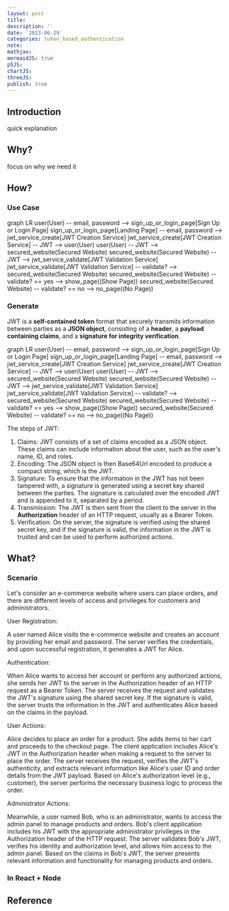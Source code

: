 ```yaml
---
layout: post
title:
description: ''
date: '2023-06-29'
categories: token_based_authentication
note:
mathjax:
mermaidJS: true
p5JS:
chartJS:
threeJS:
publish: true
---
```


## Introduction

quick explanation

## Why?

focus on why we need it

## How?

### Use Case

<div class="mermaid">
  graph LR
    user(User) -- email, password --> sign_up_or_login_page[Sign Up or Login Page]
    sign_up_or_login_page[Landing Page] -- email, password --> jwt_service_create[JWT Creation Service]
    jwt_service_create[JWT Creation Service] -- JWT --> user(User)
    user(User) -- JWT --> secured_website(Secured Website)
    secured_website(Secured Website) -- JWT --> jwt_service_validate[JWT Validation Service]
    jwt_service_validate[JWT Validation Service] -- validate? --> secured_website(Secured Website)
    secured_website(Secured Website) -- validate? == yes --> show_page((Show Page))
    secured_website(Secured Website) -- validate? == no --> no_page((No Page))
</div>

### Generate

JWT is a **self-contained token** format that securely transmits information between parties as a **JSON object**, consisting of a **header**, a **payload containing claims**, and a **signature for integrity verification**.

<div class="mermaid">
  graph LR
    user(User) -- email, password --> sign_up_or_login_page[Sign Up or Login Page]
    sign_up_or_login_page[Landing Page] -- email, password --> jwt_service_create[JWT Creation Service]
    jwt_service_create[JWT Creation Service] -- JWT --> user(User)
    user(User) -- JWT --> secured_website(Secured Website)
    secured_website(Secured Website) -- JWT --> jwt_service_validate[JWT Validation Service]
    jwt_service_validate[JWT Validation Service] -- validate? --> secured_website(Secured Website)
    secured_website(Secured Website) -- validate? == yes --> show_page((Show Page))
    secured_website(Secured Website) -- validate? == no --> no_page((No Page))
</div>

The steps of JWT:

1. Claims: JWT consists of a set of claims encoded as a JSON object. These claims can include information about the user, such as the user's name, ID, and roles.
2. Encoding: The JSON object is then Base64Url encoded to produce a compact string, which is the JWT.
3. Signature: To ensure that the information in the JWT has not been tampered with, a signature is generated using a secret key shared between the parties. The signature is calculated over the encoded JWT and is appended to it, separated by a period.
4. Transmission: The JWT is then sent from the client to the server in the **Authorization** header of an HTTP request, usually as a Bearer Token.
5. Verification: On the server, the signature is verified using the shared secret key, and if the signature is valid, the information in the JWT is trusted and can be used to perform authorized actions.

## What?

### Scenario

Let's consider an e-commerce website where users can place orders, and there are different levels of access and privileges for customers and administrators.

User Registration:

A user named Alice visits the e-commerce website and creates an account by providing her email and password.
The server verifies the credentials, and upon successful registration, it generates a JWT for Alice.

Authentication:

When Alice wants to access her account or perform any authorized actions, she sends her JWT to the server in the Authorization header of an HTTP request as a Bearer Token.
The server receives the request and validates the JWT's signature using the shared secret key.
If the signature is valid, the server trusts the information in the JWT and authenticates Alice based on the claims in the payload.

User Actions:

Alice decides to place an order for a product. She adds items to her cart and proceeds to the checkout page.
The client application includes Alice's JWT in the Authorization header when making a request to the server to place the order.
The server receives the request, verifies the JWT's authenticity, and extracts relevant information like Alice's user ID and order details from the JWT payload.
Based on Alice's authorization level (e.g., customer), the server performs the necessary business logic to process the order.

Administrator Actions:

Meanwhile, a user named Bob, who is an administrator, wants to access the admin panel to manage products and orders.
Bob's client application includes his JWT with the appropriate administrator privileges in the Authorization header of the HTTP request.
The server validates Bob's JWT, verifies his identity and authorization level, and allows him access to the admin panel.
Based on the claims in Bob's JWT, the server presents relevant information and functionality for managing products and orders.

### In React + Node



## Reference
